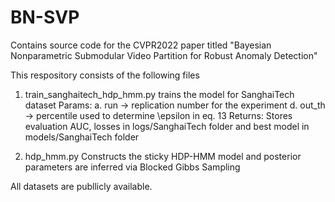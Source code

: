 # BN-SVP
Contains source code for the CVPR2022 paper titled "Bayesian Nonparametric Submodular Video Partition for Robust Anomaly Detection"

This respository consists of the following files

1. train_sanghaitech_hdp_hmm.py trains the model for SanghaiTech dataset
   Params:
    a. run -> replication number for the experiment
    d. out_th -> percentile used to determine \epsilon in eq. 13
   Returns:
       Stores evaluation AUC, losses in logs/SanghaiTech folder and best model in models/SanghaiTech folder
       
2. hdp_hmm.py
   Constructs the sticky HDP-HMM model and posterior parameters are inferred via Blocked Gibbs Sampling
        
All datasets are publlicly available.

